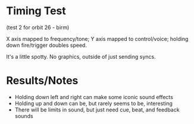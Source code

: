 # Timing Test

(test 2 for orbit 26 - birm)

X axis mapped to frequency/tone; Y axis mapped to control/voice; holding down fire/trigger doubles speed.

It's a little spotty. No graphics, outside of just sending syncs.

# Results/Notes
* Holding down left and right can make some iconic sound effects
* Holding up and down can be, but rarely seems to be, interesting
* There will be limits in sound, but just need cue, beat, and feedback sounds

